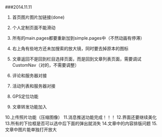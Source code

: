###2014.11.11
1. 首页图片图片加链接(done)
2. 个人定制页面不能滑动
3. 所有的main.pages都要重新加到simple.pages中（不然动画有停滞）
4. 右上角有些地方还未加搜索的放大镜，同时要去掉原本的图标
5. 文章返回不是回到栏目选择页面，而是回到文章列表页面，需要调试CustomNav（对的，不需要调整）

6. 评论和服务器对接
7. 活动列表和服务器对接
8. GPS定位功能
9. 文章转发功能加入

10.上传照片功能（压缩图像）
11.消息推送功能完成！！！
12.界面还要继续美化
13.所有的下拉框是否可以选中后下面的弹出就消失
14.文章中的内容排版问题
15.文章中图片能单独打开放大